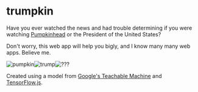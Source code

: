 # trumpkin
Have you ever watched the news and had trouble determining if you were watching [Pumpkinhead](https://en.wikipedia.org/wiki/Pumpkinhead_(film)) or the President of the United States?

Don't worry, this web app will help you bigly, and I know many many web apps. Believe me.

![pumpkin](https://i.imgur.com/zSJwIaq.png)![trump](https://i.imgur.com/o1sFLIv.png)![???](https://i.imgur.com/QbPvamu.png)

Created using a model from [Google's Teachable Machine](https://teachablemachine.withgoogle.com/train/image) and [TensorFlow.js](https://www.npmjs.com/package/@tensorflow/tfjs).
